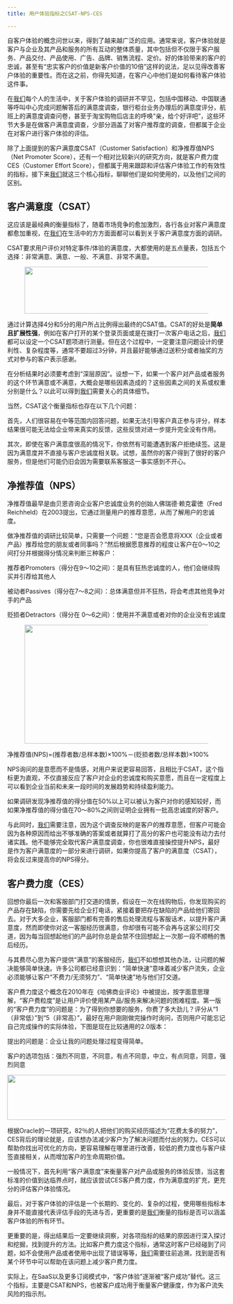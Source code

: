 ```yaml
---
title: 用户体验指标之CSAT-NPS-CES

---
```

自客户体验的概念问世以来，得到了越来越广泛的应用。通常来说，客户体验就是客户与企业及其产品和服务的所有互动的整体质量，其中包括但不仅限于客户服务、产品交付、产品使用、广告、品牌、销售流程、定价。好的体验带来的客户的忠诚，甚至有“忠实客户的价值是新客户价值的10倍”这样的说法，足以见得改善客户体验的重要性。而在这之前，你得先知道，在客户心中他们是如何看待客户体验这件事。

在[我们](https://www.w3cdoc.com)每个人的生活中，关于客户体验的调研并不罕见，包括中国移动、中国联通等呼叫中心完成问题解答后的满意度调查，银行柜台业务办理后的满意度评分，航班上的满意度调查问卷，甚至于淘宝购物后店主的呼唤“亲，给个好评吧”，这些环节大多是在做客户满意度调查，少部分涵盖了对客户推荐度的调查，但都属于企业在对客户进行客户体验的评估。

除了上面提到的客户满意度CSAT（Customer Satisfaction）和净推荐值NPS（Net Promoter Score），还有一个相对比较新兴的研究方向，就是客户费力度CES（Customer Effort Score），但都属于用来跟踪和评估客户体验工作的有效性的指标，接下来[我们](https://www.w3cdoc.com)就这三个核心指标，聊聊他们是如何使用的，以及他们之间的区别。

## **客户满意度（CSAT）**

这应该是最经典的衡量指标了，随着市场竞争的愈加激烈，各行各业对客户满意度都愈加重视，在[我们](https://www.w3cdoc.com)在生活中的方方面面都可以看到关于客户满意度方面的调研。

CSAT要求用户评价对特定事件/体验的满意度，大都使用的是五点量表，包括五个选择：非常满意、满意、一般、不满意、非常不满意。<figure>


  <img loading="lazy" width="640" height="108" class="alignnone size-full wp-image-6801 shadow" src="https://haomou.oss-cn-beijing.aliyuncs.com/upload/2021/05/img_60a686f265cc1.png" data-src="https://haomou.oss-cn-beijing.aliyuncs.com/upload/2021/05/img_60a686f265cc1.png?x-oss-process=image/format,webp" alt="" srcset="https://haomou.oss-cn-beijing.aliyuncs.com/upload/2021/05/img_60a686f265cc1.png?x-oss-process=image/format,webp 640w, https://haomou.oss-cn-beijing.aliyuncs.com/upload/2021/05/img_60a686f265cc1.png?x-oss-process=image/quality,q_50/resize,m_fill,w_300,h_51/format,webp 300w" sizes="(max-width: 640px) 100vw, 640px" />
</figure>

通过计算选择4分和5分的用户所占比例得出最终的CSAT值。CSAT的好处是**简单且扩展性强**，例如在客户打开的某个登录页面或是在拨打一次客户电话之后，[我们](https://www.w3cdoc.com)都可以设定一个CSAT题项进行测量。但在这个过程中，一定要注意问题设计的便利性、复杂程度等，通常不要超过3分钟，并且最好能够通过送积分或者抽奖的方式对参与的客户表示感谢。

在分析结果时必须要考虑到“深层原因”。设想一下，如果一个客户对产品或者服务的这个环节满意或不满意，大概会是哪些因素造成的？这些因素之间的关系或权重分别是什么？以此可以得到[我们](https://www.w3cdoc.com)需要关心的具体细节。

当然，CSAT这个衡量指标也存在以下几个问题：

首先，人们很容易在中等范围内回答问题，如果无法引导客户真正参与评分，样本结果很可能无法给企业带来真实的反馈，这些反馈对进一步提升完全没有作用。

其次，即使在客户满意度很高的情况下，你依然有可能遭遇到客户拒绝续签。这是因为满意度并不直接与客户忠诚度相关联。试想，虽然你的客户得到了很好的客户服务，但是他们可能仍旧会因为需要联系客服这一事实感到不开心。

## **净推荐值（NPS）**

净推荐值最早是由贝恩咨询企业客户忠诚度业务的创始人佛瑞德·赖克霍徳（Fred Reichheld）在2003提出，它通过测量用户的推荐意愿，从而了解用户的忠诚度。

做净推荐值的调研比较简单，只需要一个问题：“您是否会愿意将XXX（企业或者产品）推荐给您的朋友或者同事吗？”然后根据愿意推荐的程度让客户在0～10之间打分并根据得分情况来判断三种客户：

推荐者Promoters（得分在9～10之间）：是具有狂热忠诚度的人，他们会继续购买并引荐给其他人

被动者Passives（得分在7～8之间）：总体满意但并不狂热，将会考虑其他竞争对手的产品

贬损者Detractors（得分在 0～6之间）：使用并不满意或者对你的企业没有忠诚度<figure>


  <img loading="lazy" width="640" height="274" class="alignnone size-full wp-image-6802 shadow" src="https://haomou.oss-cn-beijing.aliyuncs.com/upload/2021/05/img_60a686f9d55ab.png" data-src="https://haomou.oss-cn-beijing.aliyuncs.com/upload/2021/05/img_60a686f9d55ab.png?x-oss-process=image/format,webp" alt="" srcset="https://haomou.oss-cn-beijing.aliyuncs.com/upload/2021/05/img_60a686f9d55ab.png?x-oss-process=image/format,webp 640w, https://haomou.oss-cn-beijing.aliyuncs.com/upload/2021/05/img_60a686f9d55ab.png?x-oss-process=image/quality,q_50/resize,m_fill,w_300,h_128/format,webp 300w" sizes="(max-width: 640px) 100vw, 640px" />
</figure>

净推荐值(NPS)=(推荐者数/总样本数)×100%－(贬损者数/总样本数)×100%

NPS询问的是意愿而不是情感，对用户来说更容易回答，且相比于CSAT，这个指标更为直观，不仅直接反应了客户对企业的忠诚度和购买意愿，而且在一定程度上可以看到企业当前和未来一段时间的发展趋势和持续盈利能力。

如果调研发现净推荐值的得分值在50%以上可以被认为客户对你的感知较好，而如果净推荐值的得分值在70～80%之间则证明企业拥有一批高忠诚度的好客户。

与此同时，[我们](https://www.w3cdoc.com)需要注意，因为这个调查反映的是客户的推荐意愿，但客户可能会因为各种原因而给出不够准确的答案或者就算打了高分的客户也可能没有动力去付诸实践。他不能够完全取代客户满意度调查，你也很难直接操控提升NPS，最好是作为客户满意度的一部分来进行调研，如果你提高了客户的满意度（CSAT），将会反过来提高你的NPS得分。

## **客户费力度（CES）**

回想你最后一次和客服部门打交道的情景，假设在一次在线购物后，你发现购买的产品存在缺陷，你需要先给企业打电话，紧接着要把存在缺陷的产品给他们寄回去。对于大多企业，客服部门都有完善的售后处理流程与客服话术，以提升客户满意度，然而即使你对这一客服经历很满意，你却很有可能不会再与这家公司打交道，因为每当回想起他们的产品时你总是会禁不住回想起上一次那一段不顺畅的售后经历。

与其费尽心思为客户提供“满意”的客服经历，[我们](https://www.w3cdoc.com)不如想想其他办法，让问题的解决能够简单快速。许多公司都已经意识到：“简单快速”意味着减少客户流失，企业必须能够让客户“不费力/无须努力”、“简单快速”地与他们打交道。

客户费力度这个概念在2010年在《哈佛商业评论》中被提出，按字面意思理解，“客户费粒度”是让用户评价使用某产品/服务来解决问题的困难程度。第一版的“客户费力度”的问题是：为了得到你想要的服务，你费了多大劲儿？评分从“1（非常低）”到“5（非常高）”，最好在用户刚刚做完操作时询问，否则用户可能忘记自己完成操作的实际体验，下图是现在比较通用的2.0版本：

提出的问题是：企业让我的问题处理过程变得简单。

客户的选项包括：强烈不同意，不同意，有点不同意，中立，有点同意，同意，强烈同意


  <img loading="lazy" width="640" height="104" class="alignnone size-full wp-image-6803 shadow" src="https://haomou.oss-cn-beijing.aliyuncs.com/upload/2021/05/img_60a68702f1533.png" data-src="https://haomou.oss-cn-beijing.aliyuncs.com/upload/2021/05/img_60a68702f1533.png?x-oss-process=image/format,webp" alt="" srcset="https://haomou.oss-cn-beijing.aliyuncs.com/upload/2021/05/img_60a68702f1533.png?x-oss-process=image/format,webp 640w, https://haomou.oss-cn-beijing.aliyuncs.com/upload/2021/05/img_60a68702f1533.png?x-oss-process=image/quality,q_50/resize,m_fill,w_300,h_49/format,webp 300w" sizes="(max-width: 640px) 100vw, 640px" />

根据Oracle的一项研究，82％的人把他们的购买经历描述为“花费太多的努力”，CES背后的理论就是，应该想办法减少客户为了解决问题而付出的努力。CES可以帮助你找出可优化的方向，更容易理解在哪里进行改善，较低的费力度也与客户续签直接相关，从而增加客户的生命周期价值。

一般情况下，首先利用“客户满意度”来衡量客户对产品或服务的体验反馈，当这套标准的价值到达临界点时，就应该尝试CES客户费力度，作为满意度的扩充，更充分的评估客户体验情况。

最后，对于客户体验的评估是一个长期的、变化的、复杂的过程，使用哪些指标本身并不能直接代表评估手段的先进与否，更重要的是[我们](https://www.w3cdoc.com)衡量的指标是否可以涵盖客户体验的所有环节。

更重要的是，得出结果后一定要继续洞察，对各项指标的结果的原因进行深入探讨和挖掘，找到提升的方法。比如客户费力度这个指标，通常这时客户已经碰到了问题，如不会使用产品或者使用中出现了错误等等，[我们](https://www.w3cdoc.com)需要往前追溯，找到是否有某个环节中可以帮助在该问题上减少客户费力度。

实际上，在SaaS以及更多订阅模式中，“客户体验”逐渐被“客户成功”替代。这三个指标，主要是CSAT和NPS，也被客户成功用于衡量客户健康度，作为客户流失风险的指示剂。
